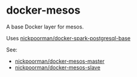 # docker-mesos

A base Docker layer for mesos.

Uses [nickpoorman/docker-spark-postgresql-base](https://github.com/nickpoorman/docker-spark-postgresql-base)

See:

  * [nickpoorman/docker-mesos-master](https://github.com/nickpoorman/docker-mesos-master)
  * [nickpoorman/docker-mesos-slave](https://github.com/nickpoorman/docker-mesos-slave)
